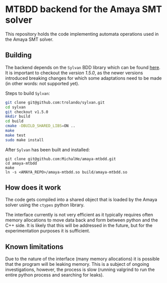# MTBDD backend for the Amaya SMT solver
This repository holds the code implementing automata operations used in the Amaya SMT solver. 

## Building
The backend depends on the `Sylvan` BDD library which can be found [here](https://github.com/trolando/sylvan).
It is important to checkout the *version 1.5.0*, as the newer versions introduced breaking changes for which
some adaptations need to be made (in other words: not supported yet).

Steps to build `Sylvan`:
```sh
git clone git@github.com:trolando/sylvan.git
cd sylvan
git checkout v1.5.0
mkdir build
cd build
cmake -DBUILD_SHARED_LIBS=ON ..
make
make test
sudo make install
```

After `Sylvan` has been built and installed:
```
git clone git@github.com:MichalHe/amaya-mtbdd.git
cd amaya-mtbdd
make
ln -s <AMAYA_REPO>/amaya-mtbdd.so build/amaya-mtbdd.so
```

## How does it work
The code gets compiled into a shared object that is loaded by the Amaya solver using the `ctypes` python library. 

The interface currently is not very efficient as it typically requires often memory allocations to move data 
back and form between python and the C++ side. It is likely that this will be addressed in the future, but for 
the experimentation purposes it is sufficient.

## Known limitations
Due to the nature of the interface (many memory allocations) it is possible that the program will be leaking memory. This
is a subject of ongoing investigations, however, the process is slow (running valgrind to run the entire python process 
and searching for leaks).
